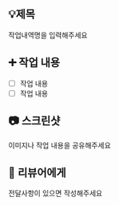 ## 💡제목
작업내역명을 입력해주세요

## ➕ 작업 내용
- [ ] 작업 내용
- [ ] 작업 내용

## 📷 스크린샷
이미지나 작업 내용을 공유해주세요

## 💬 리뷰어에게
전달사항이 있으면 작성해주세요
